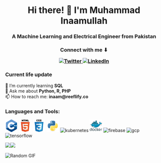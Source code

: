 <!-- Header -->
<h1 align="center">Hi there! 👋 I'm Muhammad Inaamullah</h1>
<h3 align="center">A Machine Learning and Electrical Engineer from Pakistan</h3>

<!-- Social Media Badges -->
<!-- Twitter -->
<h3 align="center">Connect with me ⬇
  
<p align="center">
  
  <!-- Twitter -->
  <a href="https://twitter.com/therealinaam" target="blank">
    <img src="https://img.shields.io/twitter/follow/therealinaam?logo=twitter&style=for-the-badge" alt="Twitter" />
  </a>
  
  <!-- LinkedIn -->
  <a href="https://www.linkedin.com/in/muhammad-inaamullah" target="blank">
    <img src="https://img.shields.io/badge/Connect%20with%20me%20on-LinkedIn-blue?logo=linkedin&style=for-the-badge" alt="LinkedIn" />
  </a>
  
</p>

</h3>
 
<!-- Introduction -->
<h3 align="left">Current life update</h3>
<p align="left">
  🌱 I’m currently learning <strong>SQL</strong><br>
  💬 Ask me about <strong>Python, R, PHP</strong><br>
  📫 How to reach me: <strong>inaam@reeflify.co</strong>
</p>

<!-- Languages and Tools -->
<h3 align="left">Languages and Tools:</h3>
<p align="left">
  <!-- C++ -->
  <img src="https://raw.githubusercontent.com/devicons/devicon/master/icons/cplusplus/cplusplus-original.svg" alt="cplusplus" width="40" height="40"/>
  <!-- HTML5 -->
  <img src="https://raw.githubusercontent.com/devicons/devicon/master/icons/html5/html5-original-wordmark.svg" alt="html5" width="40" height="40"/>
  <!-- CSS3 -->
  <img src="https://raw.githubusercontent.com/devicons/devicon/master/icons/css3/css3-original-wordmark.svg" alt="css3" width="40" height="40"/>
  <!-- Python -->
  <img src="https://raw.githubusercontent.com/devicons/devicon/master/icons/python/python-original.svg" alt="python" width="40" height="40"/> 
  <!-- Kubernetes -->
  <img src="https://www.vectorlogo.zone/logos/kubernetes/kubernetes-icon.svg" alt="kubernetes" width="40" height="40"/>
  <!-- Docker -->
  <img src="https://raw.githubusercontent.com/devicons/devicon/master/icons/docker/docker-original-wordmark.svg" alt="docker" width="40" height="40"/>
  <!-- Firebase  -->
  <img src="https://www.vectorlogo.zone/logos/firebase/firebase-icon.svg" alt="firebase" width="40" height="40"/>
  <!-- GCP -->
  <img src="https://www.vectorlogo.zone/logos/google_cloud/google_cloud-icon.svg" alt="gcp" width="40" height="40"/>
  <!-- Tensorflow --> 
  <img src="https://www.vectorlogo.zone/logos/tensorflow/tensorflow-icon.svg" alt="tensorflow" width="40" height="40"/>
  
</p>

<!-- GitHub Stats -->
<p align="left">
    <img align="centre" src="https://github-readme-stats-eight-theta.vercel.app/api?username=m-inaam&show_icons=true&hide_border=true&include_all_commits=true&count_private=true&bg_color=00000000&theme=tokyonight" height=180px/><img height="120px" src="https://github-readme-stats.vercel.app/api/top-langs/?username=m-inaam&hide=html&hide_title=true&hide_border=true&layout=compact&langs_count=8&theme=tokyonight&bg_color=00000000" />
</p>


<!-- Random GIF -->
<p align="left">
  <img src="https://media.giphy.com/media/Yl5aO3gdVfsQ8/giphy.gif" alt="Random GIF" />
</p>
